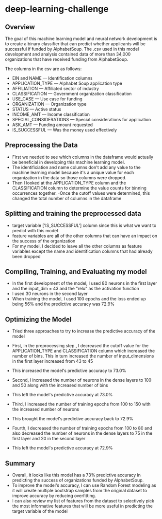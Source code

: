 # deep-learning-challenge

## Overview 
The goal of this machine learning model and neural network development is to create a binary classifier that can predict whether applicants will be successful if funded by AlphabetSoup. The .csv used in this model development and analysis contained data of more than 34,000 organizations that have received funding from AlphabetSoup. 

The columns in the csv are as follows: 
   - EIN and NAME — Identification columns
   - APPLICATION_TYPE — Alphabet Soup application type
   - AFFILIATION — Affiliated sector of industry
   - CLASSIFICATION — Government organization classification
   - USE_CASE — Use case for funding
   - ORGANIZATION — Organization type
   - STATUS — Active status
   - INCOME_AMT — Income classification
   - SPECIAL_CONSIDERATIONS — Special considerations for application
   - ASK_AMT — Funding amount requested
   - IS_SUCCESSFUL — Was the money used effectively


## Preprocessing the Data
- First we needed to see which columns in the dataframe would actually be beneficial in developing this machine learning model. 
- The identificiation and name columns don't add any value to the machine learning model because it's a unique value for each organization in the data
so those columns were dropped.
- Then I looked at the APPLICATION_TYPE column and the CLASSIFICATION column to determine the value counts for binning occurrences together. 
-Once the cutoff values were determined, this changed the total number of columns in the dataframe

## Splitting and training the preprocessed data
- target variable ['IS_SUCCESSFUL'] column since this is what we want to predict with this model 
- feature variables are all of the other columns that can have an impact on the success of the organization
- For my model, I decided to leave all the other columns as feature variables except the name and identification columns that had already been dropped

## Compiling, Training, and Evaluating my model
- In the first development of the model, I used 80 neurons in the first layer and the input_dim = 43 and the "relu" as the activation function
- I used 30 neurons in the second layer
- When training the model, I used 100 epochs and the loss ended up being 56% and the predictive accuracy was 72.9%

## Optimizing the Model
- Tried three approaches to try to increase the predictive accuracy of the model

- First, in the preprocessing step , I decreased the cutoff value for the APPLICATION_TYPE and CLASSIFICATION column which increased the number of bins. This in turn increased the number of input_dimensions in the first layer increased from 43 to 45
- This increased the model's predictive accuracy to 73.0%

- Second, I increased the number of neurons in the dense layers to 100 and 50 along with the increased number of bins
- This left the model's predictive accuracy at 73.0%

- Third, I increased the number of training epochs from 100 to 150 with the increased number of neurons
- This brought the model's predictive accuracy back to 72.9% 

- Fourth, I decreased the number of training epochs from 100 to 80 and also decreased the number of neurons in the dense layers to 75 in the first layer and 20 in the second layer 
- This left the model's predictive accuracy at 72.9%


## Summary
- Overall, it looks like this model has a 73% predictive accuracy in predicting the success of organizations funded by AlphabetSoup. 
- To improve the model's accuracy, I can use Random Forest modeling as it will create multiple bootstrap samples from the original dataset to improve accuracy by reducing overfitting. 
- I can also review my list of features from the dataset to selectively pick the most informative features that will be more useful in predicting the target variable of the model
